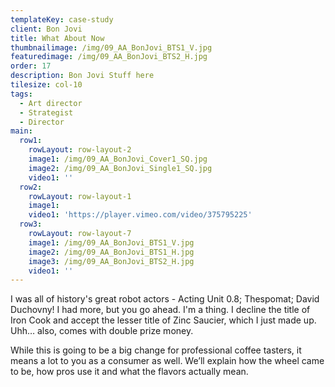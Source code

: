 ```yaml
---
templateKey: case-study
client: Bon Jovi
title: What About Now
thumbnailimage: /img/09_AA_BonJovi_BTS1_V.jpg
featuredimage: /img/09_AA_BonJovi_BTS2_H.jpg
order: 17
description: Bon Jovi Stuff here
tilesize: col-10
tags:
  - Art director
  - Strategist
  - Director
main:
  row1:
    rowLayout: row-layout-2
    image1: /img/09_AA_BonJovi_Cover1_SQ.jpg
    image2: /img/09_AA_BonJovi_Single1_SQ.jpg
    video1: ''
  row2:
    rowLayout: row-layout-1
    image1: 
    video1: 'https://player.vimeo.com/video/375795225'
  row3:
    rowLayout: row-layout-7
    image1: /img/09_AA_BonJovi_BTS1_V.jpg
    image2: /img/09_AA_BonJovi_BTS1_H.jpg
    image3: /img/09_AA_BonJovi_BTS2_H.jpg
    video1: ''
---
```


I was all of history's great robot actors - Acting Unit 0.8; Thespomat; David Duchovny! I had more, but you go ahead. I'm a thing. I decline the title of Iron Cook and accept the lesser title of Zinc Saucier, which I just made up. Uhh… also, comes with double prize money.

While this is going to be a big change for professional coffee tasters, it means a lot to you as a consumer as well. We’ll explain how the wheel came to be, how pros use it and what the flavors actually mean.
